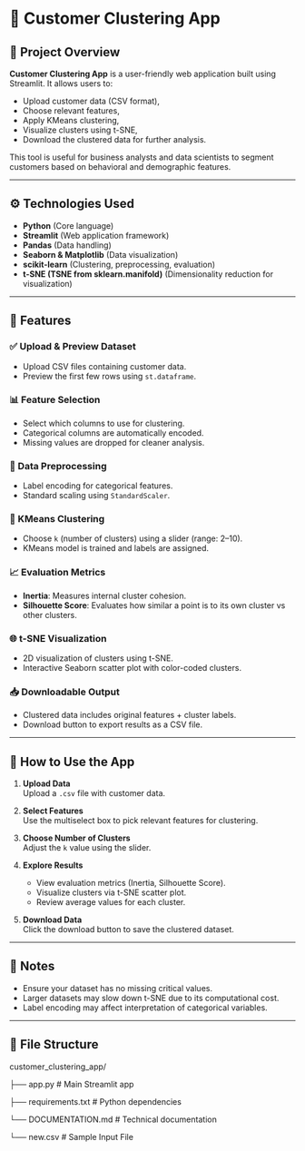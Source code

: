 # 📄 Customer Clustering App 

## 📌 Project Overview
**Customer Clustering App** is a user-friendly web application built using Streamlit. It allows users to:
- Upload customer data (CSV format),
- Choose relevant features,
- Apply KMeans clustering,
- Visualize clusters using t-SNE,
- Download the clustered data for further analysis.

This tool is useful for business analysts and data scientists to segment customers based on behavioral and demographic features.

---

## ⚙️ Technologies Used
- **Python** (Core language)
- **Streamlit** (Web application framework)
- **Pandas** (Data handling)
- **Seaborn & Matplotlib** (Data visualization)
- **scikit-learn** (Clustering, preprocessing, evaluation)
- **t-SNE (TSNE from sklearn.manifold)** (Dimensionality reduction for visualization)

---

## 🚀 Features

### ✅ Upload & Preview Dataset
- Upload CSV files containing customer data.
- Preview the first few rows using `st.dataframe`.

### 📊 Feature Selection
- Select which columns to use for clustering.
- Categorical columns are automatically encoded.
- Missing values are dropped for cleaner analysis.

### 🧪 Data Preprocessing
- Label encoding for categorical features.
- Standard scaling using `StandardScaler`.

### 🤖 KMeans Clustering
- Choose `k` (number of clusters) using a slider (range: 2–10).
- KMeans model is trained and labels are assigned.

### 📈 Evaluation Metrics
- **Inertia**: Measures internal cluster cohesion.
- **Silhouette Score**: Evaluates how similar a point is to its own cluster vs other clusters.

### 🌐 t-SNE Visualization
- 2D visualization of clusters using t-SNE.
- Interactive Seaborn scatter plot with color-coded clusters.

### 📥 Downloadable Output
- Clustered data includes original features + cluster labels.
- Download button to export results as a CSV file.

---

## 🧠 How to Use the App

1. **Upload Data**  
   Upload a `.csv` file with customer data.

2. **Select Features**  
   Use the multiselect box to pick relevant features for clustering.

3. **Choose Number of Clusters**  
   Adjust the `k` value using the slider.

4. **Explore Results**  
   - View evaluation metrics (Inertia, Silhouette Score).
   - Visualize clusters via t-SNE scatter plot.
   - Review average values for each cluster.

5. **Download Data**  
   Click the download button to save the clustered dataset.

---

## 📌 Notes
- Ensure your dataset has no missing critical values.
- Larger datasets may slow down t-SNE due to its computational cost.
- Label encoding may affect interpretation of categorical variables.

---

## 📎 File Structure
customer_clustering_app/

├── app.py  # Main Streamlit app

├── requirements.txt # Python dependencies

└── DOCUMENTATION.md # Technical documentation 

└── new.csv # Sample Input File 

